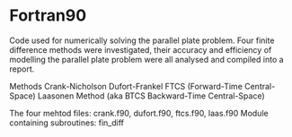 # Fortran90
Code used for numerically solving the parallel plate problem. Four finite difference methods were investigated, their accuracy and efficiency of modelling the parallel plate problem were all analysed and compiled into a report.

Methods
Crank-Nicholson
Dufort-Frankel
FTCS (Forward-Time Central-Space)
Laasonen Method (aka BTCS Backward-Time Central-Space)


The four mehtod files: crank.f90, dufort.f90, ftcs.f90, laas.f90
Module containing subroutines: fin_diff
